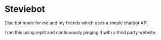 # Steviebot
Disc bot made for me and my friends which uses a simple chatbot API.


I ran this using replit and continuously pinging it with a third party website.
